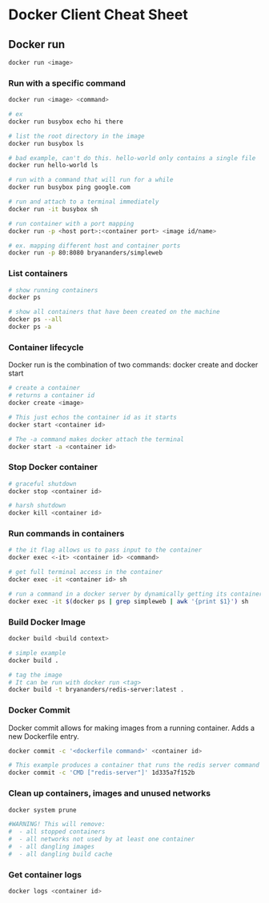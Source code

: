 # Docker Client Cheat Sheet

## Docker run

```bash
docker run <image>
```

### Run with a specific command

```bash
docker run <image> <command>

# ex
docker run busybox echo hi there

# list the root directory in the image
docker run busybox ls

# bad example, can't do this. hello-world only contains a single file
docker run hello-world ls

# run with a command that will run for a while
docker run busybox ping google.com

# run and attach to a terminal immediately 
docker run -it busybox sh

# run container with a port mapping
docker run -p <host port>:<container port> <image id/name>

# ex. mapping different host and container ports
docker run -p 80:8080 bryananders/simpleweb
```

### List containers

```bash
# show running containers
docker ps

# show all containers that have been created on the machine
docker ps --all
docker ps -a
```

### Container lifecycle

Docker run is the combination of two commands: docker create and docker start
```bash
# create a container
# returns a container id
docker create <image>

# This just echos the container id as it starts
docker start <container id>

# The -a command makes docker attach the terminal
docker start -a <container id>
```

### Stop Docker container

```bash
# graceful shutdown
docker stop <container id>

# harsh shutdown
docker kill <container id>
```

### Run commands in containers

```bash
# the it flag allows us to pass input to the container
docker exec <-it> <container id> <command>

# get full terminal access in the container
docker exec -it <container id> sh

# run a command in a docker server by dynamically getting its container id
docker exec -it $(docker ps | grep simpleweb | awk '{print $1}') sh
```

### Build Docker Image

```bash
docker build <build context>

# simple example
docker build .

# tag the image
# It can be run with docker run <tag>
docker build -t bryananders/redis-server:latest .
```

### Docker Commit

Docker commit allows for making images from a running container. Adds a new Dockerfile entry.
```bash
docker commit -c '<dockerfile command>' <container id>

# This example produces a container that runs the redis server command and is based on one that started with alpine and installed redis
docker commit -c 'CMD ["redis-server"]' 1d335a7f152b
```

### Clean up containers, images and unused networks
```bash
docker system prune

#WARNING! This will remove:
#  - all stopped containers
#  - all networks not used by at least one container
#  - all dangling images
#  - all dangling build cache
```

### Get container logs

```bash
docker logs <container id>
```